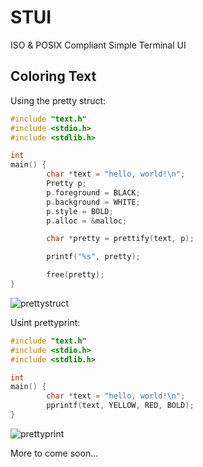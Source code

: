 # STUI

ISO & POSIX Compliant Simple Terminal UI

## Coloring Text

Using the pretty struct:
```c
#include "text.h"
#include <stdio.h>
#include <stdlib.h>

int
main() {
        char *text = "hello, world!\n";
        Pretty p;
        p.foreground = BLACK;
        p.background = WHITE;
        p.style = BOLD;
        p.alloc = &malloc;

        char *pretty = prettify(text, p);

        printf("%s", pretty);

        free(pretty);
}
```
![prettystruct](https://user-images.githubusercontent.com/94227101/223873232-aab957f3-dc45-42aa-97e6-759db14a9cff.png)

Usint prettyprint:
```c
#include "text.h"
#include <stdio.h>
#include <stdlib.h>

int
main() {
        char *text = "hello, world!\n";
        pprintf(text, YELLOW, RED, BOLD);
}
```
![prettyprint](https://user-images.githubusercontent.com/94227101/223873284-8bae93f3-376f-4ee0-a32c-3c3d6972ffe3.png)

More to come soon...
